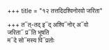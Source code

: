 +++
title = "१२ तत्तदिदश्विनोरवो जरिता"

+++
त᳓त्-तद् इ᳓द् अश्वि᳓नोर् अ᳓वो  
जरिता᳓ प्र᳓ति भूषति  
म᳓दे सो᳓मस्य पि᳓प्रतोः